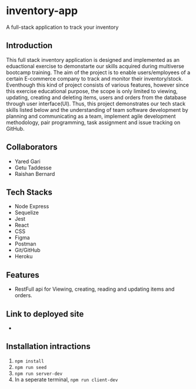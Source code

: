 # inventory-app
A full-stack application to track your inventory

## Introduction 

This full stack inventory application is designed and implemented as an eduactional exercise to demonstarte our skills acquired during multiverse bootcamp training. The aim of the project is to enable users/employees of a certain E-commerce company to track and monitor their inventory/stock.  Eventhough this kind of project consists of various features, however since this exercise educational purpose, the scope is only limited to viewing, updating, creating and deleting items, users and orders from the database through user interface(UI). Thus, this project demonstrates our tech stack skills listed below and the understanding of team software development by planning and communicating as a team, implement agile development methodology, pair programming, task assignment and issue tracking on GitHub. 


## Collaborators 

* Yared Gari
* Getu Taddesse
* Raishan Bernard

## Tech Stacks 

* Node Express
* Sequelize
* Jest 
* React
* CSS
* Figma 
* Postman
* Git/GitHub
* Heroku

## Features 
* RestFull api for Viewing, creating, reading and updating items and orders.

## Link to deployed site  
*

## Installation intractions

1. `npm install`
2. `npm run seed`
3. `npm run server-dev`
4. In a seperate terminal, `npm run client-dev`
